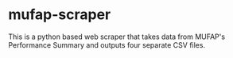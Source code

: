 # mufap-scraper
This is a python based web scraper that takes data from MUFAP's Performance Summary and outputs four separate CSV files.
